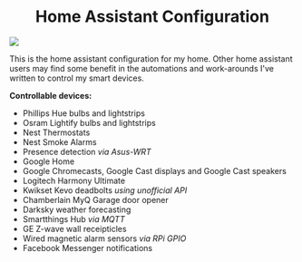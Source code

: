 <h1 style="text-align: center;"><strong>Home Assistant Configuration</strong></h1>

<img src="https://github.com/Bahnburner/Home-Assistant-Config/raw/master/screenshot.png">

<p>This is the&nbsp;home assistant configuration for my home. Other home assistant users may find some benefit in the automations and work-arounds I've written to control my smart devices.&nbsp;</p>
<p><strong>Controllable devices:</strong></p>
<ul>
<li>Phillips Hue bulbs and lightstrips</li>
<li>Osram Lightify bulbs and lightstrips</li>
<li>Nest Thermostats</li>
<li>Nest Smoke Alarms</li>
<li>Presence detection <i>via Asus-WRT</i></li>
<li>Google Home</li>
<li>Google Chromecasts, Google Cast displays and Google Cast speakers</li>
<li>Logitech Harmony Ultimate</li>
<li>Kwikset Kevo deadbolts <i>using unofficial API</i></li>
<li>Chamberlain MyQ Garage door opener</li>
<li>Darksky weather forecasting</li>
<li>Smartthings Hub <i>via MQTT</i></li>
<li>GE Z-wave wall receipticles</li>
<li>Wired magnetic alarm sensors <i>via RPi GPIO</i></li>
<li>Facebook Messenger notifications</li> 

</ul>
